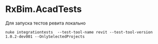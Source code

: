 # RxBim.AcadTests
Для запуска тестов ревита локально

`nuke integrationtests  --test-tool-name revit --test-tool-version 1.0.2-dev001 --OnlySelectedProjects`

